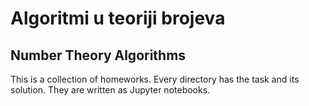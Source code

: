 # Algoritmi u teoriji brojeva
## Number Theory Algorithms

This is a collection of homeworks. Every directory has the task and its solution. They are written as Jupyter notebooks.
